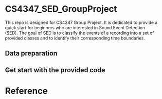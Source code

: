# CS4347_SED_GroupProject
This repo is designed for CS4347 Group Project. It is dedicated to provide a quick start for beginners who are interested in Sound Event Detection (SED). The goal of SED is to classify the events of a recording into a set of provided classes and to identify their corresponding time boundaries.

## Data preparation

## Get start with the provided code

Reference
======
